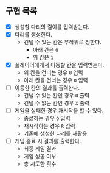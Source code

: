 구현 목록
---

- [X] 생성할 다리의 길이를 입력받는다.
- [X] 다리를 생성한다.
  - 건널 수 있는 칸은 무작위로 정한다.
    - 아래 칸은 `0`
    - 위 칸은 `1`
- [X] 플레이어에게서 이동할 칸을 입력받는다.
  - 위 칸을 건너는 경우 `U` 입력
  - 아래 칸을 건너는 경우 `D` 입력
- [ ] 이동한 칸의 결과를 출력한다.
  - 건널 수 있는 칸인 경우 `O` 출력
  - 건널 수 없는 칸인 경우 `X` 출력
- [ ] 게임을 실패한 경우 재시작을 할 수 있다.
    - 종료하는 경우 `Q` 입력
    - 재시작하는 경우 `R` 입력
    - 기존에 생성한 다리를 재활용
- [ ] 게임 종료 시 결과를 출력한다.
  - 최종 게임 결과
  - 게임 성공 여부
  - 총 시도한 횟수
